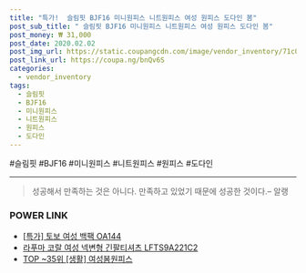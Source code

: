 ```yaml
--- 
title: "특가!  슬림핏 BJF16 미니원피스 니트원피스 여성 원피스 도다인 봄" 
post_sub_title: " 슬림핏 BJF16 미니원피스 니트원피스 여성 원피스 도다인 봄" 
post_money: ₩ 31,000 
post_date: 2020.02.02 
post_img_url: https://static.coupangcdn.com/image/vendor_inventory/71c0/9663a596f08af293d1520a045505973b3657d65a9cfc0f63e0dacc9d9825.jpg 
post_link_url: https://coupa.ng/bnQv6S 
categories: 
  - vendor_inventory 
tags: 
  - 슬림핏 
  - BJF16 
  - 미니원피스 
  - 니트원피스 
  - 원피스 
  - 도다인 
--- 
```

  #슬림핏 #BJF16 #미니원피스 #니트원피스 #원피스 #도다인 
<hr> 

> 성공해서 만족하는 것은 아니다. 만족하고 있었기 때문에 성공한 것이다.– 알랭 


### POWER LINK

* <a href="https://blog.naver.com/an0733/221791632887" target="_blank">[특가] 토보 여성 백팩 OA144</a>
* <a href="https://blog.naver.com/fasyy4321/221782052236" target="_blank">라푸마 코랄 여성 넥변형 긴팔티셔츠 LFTS9A221C2</a>
* <a href="https://blog.naver.com/an0733/221793004409" target="_blank"> TOP ~35위 [생활] 여성봄원피스</a>
